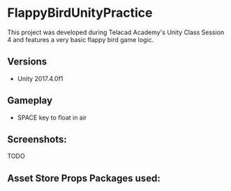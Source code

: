 # FlappyBirdUnityPractice

This project was developed during Telacad Academy's Unity Class Session 4 and features a very basic flappy bird game logic.

## Versions
- Unity 2017.4.0f1

## Gameplay
- SPACE key to float in air

## Screenshots:
TODO

## Asset Store Props Packages used:
